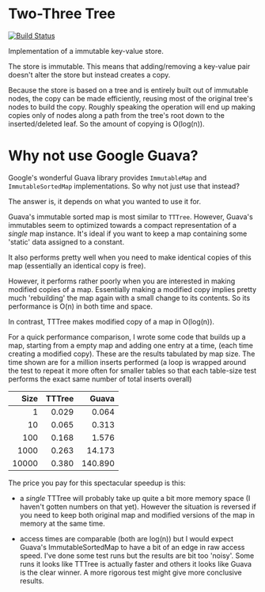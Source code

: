 Two-Three Tree
==============

[![Build Status](https://travis-ci.org/kdvolder/two-three-tree.svg?branch=master)](https://travis-ci.org/kdvolder/two-three-tree)

Implementation of a immutable key-value store.

The store is immutable. This means that adding/removing a 
key-value pair doesn't alter the store but instead creates a 
copy.

Because the store is based on a tree and is entirely built
out of immutable nodes, the copy can be made efficiently,
reusing most of the original tree's nodes to build the copy.
Roughly speaking the operation will end up making copies 
only of nodes along a path from the tree's root down to the
inserted/deleted leaf. So the amount of copying is O(log(n)).

Why not use Google Guava?
=========================

Google's wonderful Guava library provides `ImmutableMap` 
and `ImmutableSortedMap` implementations. So why not
just use that instead?

The answer is, it depends on what you wanted to use it for.

Guava's immutable sorted map is most similar to `TTTree`.
However, Guava's immutables seem to optimized towards a
compact representation of a *single* map instance. It's
ideal if you want to keep a map containing some 'static' 
data assigned to a constant. 

It also performs pretty well when you need to make identical
copies of this map (essentially an identical copy is free).

However, it performs rather poorly when you are interested 
in making modified copies of a map. Essentially making a
modified copy implies pretty much 'rebuilding' the map 
again with a small change to its contents. So its performance
is O(n) in both time and space.

In contrast, TTTree makes modified copy of a map in O(log(n)).

For a quick performance comparison, I wrote some code that
builds up a map, starting from a empty map and adding
one entry at a time, (each time creating a modified copy). These
are the results tabulated by map size. The time shown are for
a million inserts performed (a loop is wrapped around the test
to repeat it more often for smaller tables so that each table-size
test performs the exact same number of total inserts overall)

|    Size | TTTree |    Guava |
|--------:|-------:|---------:|
|       1 |  0.029 |    0.064 |
|      10 |  0.065 |    0.313 |
|     100 |  0.168 |    1.576 |
|    1000 |  0.263 |   14.173 |
|   10000 |  0.380 |  140.890 |

The price you pay for this spectacular speedup is this:

 - a *single* TTTree will probably take up quite a bit more memory space 
   (I haven't gotten numbers on that yet). However the situation is 
   reversed if you need to keep both original map and modified versions of
   the map in memory at the same time.
   
 - access times are comparable (both are log(n)) but I would expect Guava's
   ImmutableSortedMap to have a bit of an edge in raw access speed. I've done
   some test runs but the results are bit too 'noisy'. Some runs it looks 
   like TTTree is actually faster and others it looks like Guava is the 
   clear winner. A more rigorous test might give more conclusive results.
